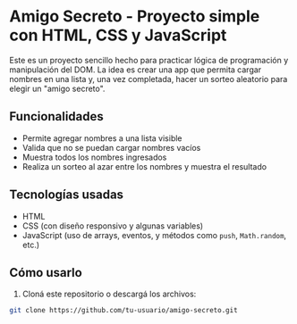 # Amigo Secreto - Proyecto simple con HTML, CSS y JavaScript

Este es un proyecto sencillo hecho para practicar lógica de programación y manipulación del DOM. La idea es crear una app que permita cargar nombres en una lista y, una vez completada, hacer un sorteo aleatorio para elegir un "amigo secreto".

## Funcionalidades

- Permite agregar nombres a una lista visible
- Valida que no se puedan cargar nombres vacíos
- Muestra todos los nombres ingresados
- Realiza un sorteo al azar entre los nombres y muestra el resultado

## Tecnologías usadas

- HTML
- CSS (con diseño responsivo y algunas variables)
- JavaScript (uso de arrays, eventos, y métodos como `push`, `Math.random`, etc.)

## Cómo usarlo

1. Cloná este repositorio o descargá los archivos:

```bash
git clone https://github.com/tu-usuario/amigo-secreto.git
